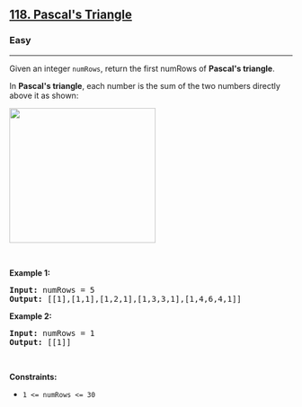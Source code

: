 <h2><a href="https://leetcode.com/problems/pascals-triangle/">118. Pascal's Triangle</a></h2><h3>Easy</h3><hr><div style="user-select: auto;"><p style="user-select: auto;">Given an integer <code style="user-select: auto;">numRows</code>, return the first numRows of <strong style="user-select: auto;">Pascal's triangle</strong>.</p>

<p style="user-select: auto;">In <strong style="user-select: auto;">Pascal's triangle</strong>, each number is the sum of the two numbers directly above it as shown:</p>
<img alt="" src="https://upload.wikimedia.org/wikipedia/commons/0/0d/PascalTriangleAnimated2.gif" style="height: 240px; width: 260px; user-select: auto;">
<p style="user-select: auto;">&nbsp;</p>
<p style="user-select: auto;"><strong class="example" style="user-select: auto;">Example 1:</strong></p>
<pre style="position: relative; user-select: auto;"><strong style="user-select: auto;">Input:</strong> numRows = 5
<strong style="user-select: auto;">Output:</strong> [[1],[1,1],[1,2,1],[1,3,3,1],[1,4,6,4,1]]
<div class="open_grepper_editor" title="Edit &amp; Save To Grepper" style="user-select: auto;"></div></pre><p style="user-select: auto;"><strong class="example" style="user-select: auto;">Example 2:</strong></p>
<pre style="position: relative; user-select: auto;"><strong style="user-select: auto;">Input:</strong> numRows = 1
<strong style="user-select: auto;">Output:</strong> [[1]]
<div class="open_grepper_editor" title="Edit &amp; Save To Grepper" style="user-select: auto;"></div></pre>
<p style="user-select: auto;">&nbsp;</p>
<p style="user-select: auto;"><strong style="user-select: auto;">Constraints:</strong></p>

<ul style="user-select: auto;">
	<li style="user-select: auto;"><code style="user-select: auto;">1 &lt;= numRows &lt;= 30</code></li>
</ul>
</div>